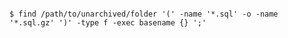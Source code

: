 <!-- usedin: [ _includes/_inlines/Databases/common/database-backup/database-backups_mysql.md] -->


```

$ find /path/to/unarchived/folder '(' -name '*.sql' -o -name '*.sql.gz' ')' -type f -exec basename {} ';'    

```
